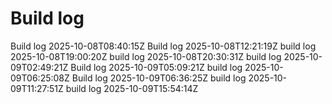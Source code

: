 # Build log
Build log 2025-10-08T08:40:15Z
Build log 2025-10-08T12:21:19Z
build log 2025-10-08T19:00:20Z
build log 2025-10-08T20:30:31Z
build log 2025-10-09T02:49:21Z
Build log 2025-10-09T05:09:21Z
build log 2025-10-09T06:25:08Z
Build log 2025-10-09T06:36:25Z
build log 2025-10-09T11:27:51Z
build log 2025-10-09T15:54:14Z
